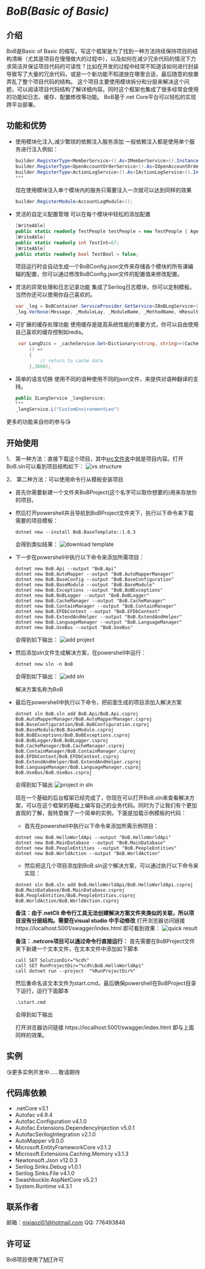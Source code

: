 # *BoB(Basic of Basic)*
## 介绍
BoB是Basic of Basic 的缩写。写这个框架是为了找到一种方法持续保持项目的结构清晰（尤其是项目在慢慢做大的过程中），以及如何在减少冗余代码的情况下力求简洁并保证项目代码的可读性？比如在开发的过程中经常不知道该如何进行封装导致写了大量的冗余代码，或是一个新功能不知道放在哪里合适，最后随意的放置弄乱了整个项目代码的结构。
这个项目主要使用模块拆分和分层来解决这个问题，可以阅读项目代码结构了解详细内容。同时这个框架也集成了很多经常会使用的功能如日志、缓存、配置修改等功能。
BoB基于.net Core平台可以轻松的实现跨平台部署。



## 功能和优势
* 使用模块化注入,减少繁琐的依赖注入服务添加
    一般依赖注入都是使用单个服务进行注入例如：
    ```C#
    builder.RegisterType<MemberService>().As<IMemberService>().InstancePerLifetimeScope();
    builder.RegisterType<OpenAccountOrderService>().As<IOpenAccountOrderService>().InstancePerLifetimeScope();
    builder.RegisterType<ActionLogService>().As<IActionLogService>().InstancePerLifetimeScope();
    ***
    ```
    现在使用模块注入单个模块内的服务只需要注入一次就可以达到同样的效果
    ```C#
    builder.RegisterModule<AccountLogModule>();
    ```
    
* 灵活的自定义配置管理
    可以在每个模块中轻松的添加配置
    ```C#
    [WriteAble]
    public static readonly TestPeople testPeople = new TestPeople { Age = 45, Name = "我嫩的都是", HasPen=false,Now=new DateTime(1024,8,5,6,47,52) };
    [WriteAble]
    public static readonly int TestInt=67;
    [WriteAble]
    public static readonly bool TestBool = false;
    ```
    项目运行时会自动生成一个BoBConfig.json文件来存储各个模块的所有课编辑的配置，你可以通过修改BoBConfig.json文件的配置值来修改配置。
    

* 灵活的异常处理和日志记录功能
    集成了Serilog日志模块，你可以定制模板。当然你还可以使用你自己喜欢的。
    ```C#
    var _log = BoBContainer.ServiceProvider.GetService<IBoBLogService>();
    _log.Verbose(Message, _ModuleLay, _ModuleName, _MethodName, HResult, exception);
    ```

* 可扩展的缓存处理功能
   使用缓存是提高系统性能的重要方式，你可以自由使用自己喜欢的缓存控制如redis。
   ```C#
    var LangDics = _cacheService.Get<Dictionary<string, string>>(CacheTag.BoBLangService, theLangType.ToString(),
        () =>
        {
            // return to cache data
        },3600);
    ```

* 简单的语言切换
    使用不同的语种使用不同的json文件，来提供对语种翻译的支持。
    ```C#
    public ILangService _langService;
    ***
    _langService.L("CustomEnvironmentLeo")
    ```


更多的功能来自你的参与:kissing_heart:

## 开始使用
1、 第一种方法：直接下载这个项目，其中[src文件夹](src/)中就是项目内容。打开BoB.sln可以看到项目结构如下：
![vs structure](https://user-images.githubusercontent.com/13010868/77848256-15366000-71f6-11ea-858a-67ab529cbf79.png)

2、 第二种方法：可以使用命令行从模板安装项目
* 首先你需要新建一个文件夹BoBProject(这个名字可以取你想要的)用来存放你的项目。
* 然后打开powershell并且导航到BoBProject文件夹下，执行以下命令来下载需要的项目模板：
    ``` .NetCLI
    dotnet new --install BoB.BaseTemplate::1.0.3
    ```
    会得到类似结果：
    ![download template](https://user-images.githubusercontent.com/13010868/77848252-136c9c80-71f6-11ea-8929-58808c83a35d.png)
    
* 下一步在powershell中执行以下命令来添加所需项目：
    ``` .NetCLI
    dotnet new BoB.Api --output "BoB.Api"
    dotnet new BoB.AutoMapper --output "BoB.AutoMapperManager"
    dotnet new BoB.BaseConfig --output "BoB.BaseConfiguration"
    dotnet new BoB.BaseModule --output "BoB.BaseModule"
    dotnet new BoB.Exceptions --output "BoB.BoBExceptions"
    dotnet new BoB.BoBLogger --output "BoB.BoBLogger"
    dotnet new BoB.CacheManager --output "BoB.CacheManager"
    dotnet new BoB.ContainManager --output "BoB.ContainManager"
    dotnet new BoB.EFDbContext --output "BoB.EFDbContext"
    dotnet new BoB.ExtendAndHelper --output "BoB.ExtendAndHelper"
    dotnet new BoB.LanguageManager --output "BoB.LanguageManager"
    dotnet new BoB.UseBus --output "BoB.UseBus"
    
    ```
    会得到如下输出：
    ![add project](https://user-images.githubusercontent.com/13010868/77848249-123b6f80-71f6-11ea-91e7-69b2f90b98dc.png)
    
* 然后添加sln文件生成解决方案，在powershell中运行：
    ``` .NetCLI
    dotnet new sln -n BoB
    ```
    会得到如下输出：
    ![add sln](https://user-images.githubusercontent.com/13010868/77848251-136c9c80-71f6-11ea-87a9-4cb2551ac835.png)
    
    解决方案名称为BoB
* 最后在powershell中执行以下命令，把前面生成的项目添加入解决方案
    ``` .NetCLI
    dotnet sln BoB.sln add BoB.Api/BoB.Api.csproj BoB.AutoMapperManager/BoB.AutoMapperManager.csproj BoB.BaseConfiguration/BoB.BoBConfiguration.csproj BoB.BaseModule/BoB.BaseModule.csproj BoB.BoBExceptions/BoB.BoBExceptions.csproj BoB.BoBLogger/BoB.BoBLogger.csproj BoB.CacheManager/BoB.CacheManager.csproj BoB.ContainManager/BoB.ContainManager.csproj BoB.EFDbContext/BoB.EFDbContext.csproj BoB.ExtendAndHelper/BoB.ExtendAndHelper.csproj BoB.LanguageManager/BoB.LanguageManager.csproj BoB.UseBus/BoB.UseBus.csproj
    ```
    会得到如下输出
    ![project in sln](https://user-images.githubusercontent.com/13010868/77848253-14053300-71f6-11ea-99b0-7d0d71092596.png)
    
    现在一个基础的后台框架已经完成了，你现在可以打开BoB.sln来查看解决方案，可以在这个框架的基础上编写自己的业务代码。同时为了让我们有个更加直观的了解，我特意做了一个简单的实例，下面是加载示例模板的代码：
    * 首先在powershell中执行以下命令来添加所需示例项目：
    ``` .NetCLI
    dotnet new BoB.HelloWorldApi --output "BoB.HelloWorldApi"
    dotnet new BoB.MainDatabase --output "BoB.MainDatabase"
    dotnet new BoB.PeopleEntities --output "BoB.PeopleEntities"
    dotnet new BoB.WorldAction --output "BoB.WorldAction"
    ```
    * 然后把这几个项目添加到BoB.sln这个解决方案，可以通过执行以下命令来实现：
    ``` .NetCLI
    dotnet sln BoB.sln add BoB.HelloWorldApi/BoB.HelloWorldApi.csproj BoB.MainDatabase/BoB.MainDatabase.csproj BoB.PeopleEntities/BoB.PeopleEntities.csproj BoB.WorldAction/BoB.WorldAction.csproj
    ```
    
    **备注：由于.netCli 命令行工具无法创建解决方案文件夹类似的关联，所以项目没有分层结构。需要在visual studio 中手动修改**
    打开浏览器访问链接 https://localhost:5001/swagger/index.html 即可看到效果：
    ![quick result](https://user-images.githubusercontent.com/13010868/77848255-149dc980-71f6-11ea-85c4-e1a4ae9b3eb5.png)
    
    **备注：.netcore项目可以通过命令行直接运行：**
    首先需要在BoBProject文件夹下新建一个文本文件，在文本文件中添加如下脚本
    ``` .NetCLI
    call SET SolutionDir="%cd%"
    call SET RunProjectDir="%cd%\BoB.HelloWorldApi"
    call dotnet run --project  "%RunProjectDir%"
    ```
    然后重命名该文本文件为start.cmd。最后确保powershell在BoBProject目录下运行，运行下面脚本
    ``` .NetCLI
    .\start.cmd
    ```
    会得到如下输出
    
    打开浏览器访问链接 https://localhost:5001/swagger/index.html 即与上面同样的效果。

## 实例


:kissing_heart:更多实例开发中……敬请期待




## 代码库依赖
* .netCore v3.1
* Autofac v4.9.4
* Autofac.Configuration v4.1.0
* Autofac.Extensions.DependencyInjection v5.0.1
* AutofacSerilogIntegration v2.1.0
* AutoMapper v9.0.0
* Microsoft.EntityFrameworkCore v3.1.2
* Microsoft.Extensions.Caching.Memory v3.1.3
* Newtonsoft.Json v12.0.3
* Serilog.Sinks.Debug v1.0.1
* Serilog.Sinks.File v4.1.0
* Swashbuckle.AspNetCore v5.2.1
* System.Runtime v4.3.1

## 联系作者
邮箱：nixiaozi01@hotmail.com
QQ: 776493846


## 许可证
BoB项目使用了[MIT](LICENSE.txt)许可
